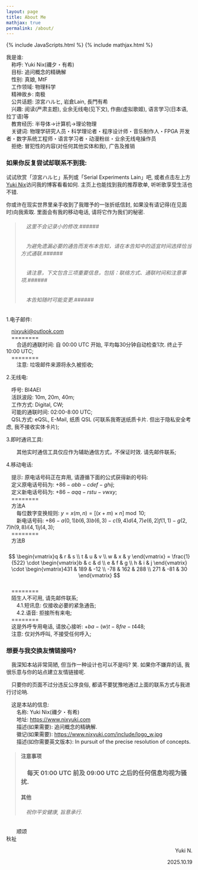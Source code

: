 ```yaml
---
layout: page
title: About Me
mathjax: true
permalink: /about/
---
```


{% include JavaScripts.html %}
{% include mathjax.html %}

我是谁:  
&emsp;称呼: Yuki Nix(禰夕・有希)  
&emsp;目标: 追问概念的精确解  
&emsp;性别: 真娘, MtF  
&emsp;工作领域: 物理科学  
&emsp;精神故乡: 南极  
&emsp;公共话题: 涼宮ハルヒ, 岩倉Lain, 長門有希  
&emsp;兴趣: 阅读(严肃主题), 业余无线电(见下文), 作曲(虚拟歌姬), 语言学习(日本语, 拉丁语)等  
&emsp;教育经历: 半导体->计算机->理论物理  
&emsp;关键词: 物理学研究人员・科学理论者・程序设计师・音乐制作人・FPGA 开发者・数字系统工程师・语言学习者・动漫粉丝・业余无线电操作员  
&emsp;拒绝: 冒犯性的内容(对任何其他实体和我), 广告及推销  

<h3>如果你反复尝试却联系不到我:</h3>  

试试欣赏「涼宮ハルヒ」系列或「Serial Experiments Lain」吧, 或者点击左上方[Yuki Nix](/ "主页")访问我的博客看看如何. 主页上也能找到我的推荐歌单, 听听歌享受生活也不错.  

你或许在现实世界里亲手收到了我赠予的一张折纸信封, 如果没有请记得(在见面时)向我索取. 里面会有我的移动电话, 请将它作为我们的秘密.  

> ###### &emsp;这里不会记录小的修改.######  
> ###### &emsp;为避免遗漏必要的通告而发布本告知，请在本告知中的适宜时间选择恰当方式通联.######  
> ###### &emsp;请注意，下文包含三项重要信息，包括：联络方式、通联时间和注意事项.######  
> ###### &emsp;本告知随时可能变更.######  

1.电子邮件:  

&emsp;[nixyuki@outlook.com](mailto:\\nixyuki@outlook.comm "Send E-Mail to me.")  
&emsp;========  
&emsp;&emsp;合适的通联时间: 自 00:00 UTC 开始, 平均每30分钟自动检查1次. 终止于 10:00 UTC;  
&emsp;========  
&emsp;&emsp;注意: 垃圾邮件来源将永久被拒收;  

2.无线电:  

&emsp;呼号: BI4AEI  
&emsp;活跃波段: 10m, 20m, 40m;  
&emsp;工作方式: Digital, CW;  
&emsp;可能的通联时间: 02:00-8:00 UTC;  
&emsp;QSL方式: eQSL, E-Mail, 纸质 QSL (可联系我寄送纸质卡片. 但出于隐私安全考虑, 我不接收实体卡片);  

3.即时通讯工具:  

&emsp;&emsp;其他实时通信工具仅应作为辅助通信方式，不保证时效. 请先邮件联系;  

4.移动电话:  

&emsp;提示: 原电话号码正在弃用, 请遵循下面的公式获得新的号码:  
&emsp;定义原电话号码为: $+86-abb-cdef-ghij$;  
&emsp;定义新电话号码为: $+86-aqq-rstu-vwxy$;  
&emsp;========  
&emsp;方法A  
&emsp;&emsp;每位数字变换规则: $y=x(m,n)=[(x+m) \times n] \bmod 10$;  
&emsp;&emsp;新电话号码: $+86-a(0,1)b(6,3)b(6,3)-c(9,4)d(4,7)e(6,2)f(1,1)-g(2,7)h(9,8)i(4,1)j(4,3)$;  
&emsp;========  
&emsp;方法B  
&emsp;&emsp;
$$
\begin{vmatrix}q & r & s \\ t & u & v \\ w & x & y \end{vmatrix} = \frac{1}{522} \cdot \begin{vmatrix}b & c & d \\ e & f & g \\ h & i & j \end{vmatrix} \cdot \begin{vmatrix}431 & 189 & -12 \\ -78 & 162 & 288 \\ 271 & -81 & 30 \end{vmatrix} 
$$  
&emsp;========  
&emsp;陌生人不可用, 请先邮件联系;  
&emsp;&emsp;4.1.短讯息: 仅接收必要的紧急通告;  
&emsp;&emsp;4.2.语音: 拒接所有来电;  
&emsp;========  
&emsp;这是外呼专用电话, 请放心接听: $+ba-(w)t-8fre-t448$;  
&emsp;注意: 仅对外呼叫, 不接受任何呼入;  

<h3>想要与我交换友情链接吗?</h3>  

&emsp;我深知本站非常简陋, 但当作一种设计也可以不是吗? 笑. 如果你不嫌弃的话, 我很乐意与你的站点建立友情链接呢.  

&emsp;只要你的页面不过分违反公序良俗, 都请不要犹豫地通过上面的联系方式与我进行讨论呐.  

&emsp;这是本站的信息:  
&emsp;&emsp;名称: Yuki Nix(禰夕・有希)  
&emsp;&emsp;地址: https://www.nixyuki.com  
&emsp;&emsp;描述(如果需要): 追问概念的精确解.  
&emsp;&emsp;徽记(如果需要): https://www.nixyuki.com/include/logo_w.jpg  
&emsp;&emsp;描述(如你需要英文版本): In pursuit of the precise resolution of concepts.  

> #### 注意事项 ####  
> ### &emsp;每天 01:00 UTC 前及 09:00 UTC 之后的任何信息均视为骚扰. ###  
> #### 其他 ####  
> ###### &emsp;祝你平安健康, 旨意承行. ######  

&emsp;&emsp;顺颂  
秋祉  

<p align="right">Yuki N.</p>
<p align="right">2025.10.19</p>